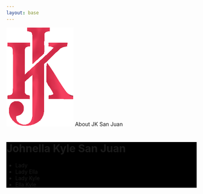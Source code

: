 ```yaml
---
layout: base
---
```


<div class="[font-size:2.1rem] bg-yellow-600 py-5 flex h-[97px] page-header">
  <img src="/assets/images/jk/jk-m.png"
       class="h-[170px] [position:relative] -top-[16px] hover:bg-white/20"
       alt="JK">
  <span class="ml-4 mt-[15px]">About <span class="bg-white/20 p-2 hover:bg-white/50">JK San Juan</span></span>
</div>

<div class="bg-sky-400 w-full mr-[-5px] lg:[display:inline-block] tablet-desktop">
  
  <div class="flex">
    <div class="w-[600px] h-[422px] hover:!bg-gray-900" style="background:
                  url('/assets/images/jk/jk-i.png') black no-repeat; background-size: 100%">
    </div>
    <div class="flex [flex-wrap:wrap] min-w-[600px] w-[50%]" style="background:
                url('/assets/images/jk/jk-login.png') black no-repeat; background-size: 100%">
      <div class="w-[86px] h-[86px] hover:!bg-gray-900" style="background:
                    url('/assets/images/jk/jk-icon-384.png') black no-repeat; background-size: 100%">
      </div>
      <h1 class="ml-2 bg-sky-400 h-[20px]">Johnella Kyle San Juan</h1>
      <div class="[flex-basis:100%] [height:0]">
        <ul>
          <li><span class="px-4 py-5"
              >Lady</span>
          </li>
          <li>
            <span class="bg-purple-600/20 rounded-3xl px-4 py-5"
              >Lady Ella</span>
          </li>
          <li>
            <span class="bg-purple-600/20 rounded-3xl px-4 py-5"
              >Lady Kyle</span>
          </li>
          <li><span class="px-4 py-5"
              >Ella Kyle</span>
          </li>
        </ul>
      </div>
    </div>
    
  </div>
  <div class="w-[600px] h-[422px] hover:!bg-gray-900" style="background:
                url('/assets/images/jk/jk-cd-large.png') black no-repeat; background-size: 100%">
  </div>
  <div class="w-[600px] h-[600px] hover:!bg-gray-200" style="background:
                url('/assets/images/jk/jk-c.png') white no-repeat; background-size: 100%">
  </div>
</div>